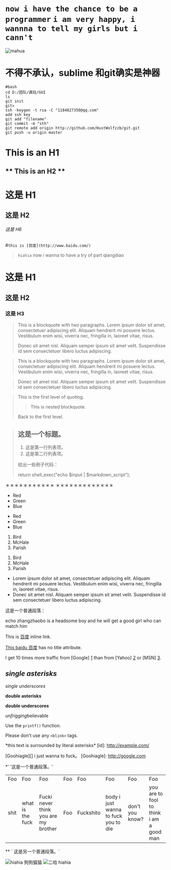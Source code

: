 `now i have the chance to be a programmer`
`i am very happy, i wannna to tell my girls but i cann't`
========================================================

![mahua](mahua-logo.jpg)
# 不得不承认，sublime 和git确实是神器
    #bash
    cd D:/团队/龚珏/GUI
    ls
    git init 
    git>
    ssh -keygen -t rsa -C "1184827350@qq.com"
    add ssh key 
    git add "filename"
    git commit -m "sth"
    git remote add origin http://github.com/HustWolfzzb/git.git
    git push -u origin master



**This is an H1**
=============

** This is an H2 **
-------------
# 这是 H1

## 这是 H2

###### 这是 H6




#`this is [百度](http://www.baidu.com/)`

>`hiahia`
>  now i wanna to have a try of part qiangdiao 




# 这是 H1 #

## 这是 H2 ##

### 这是 H3 ######
> This is a blockquote with two paragraphs. Lorem ipsum dolor sit amet,
> consectetuer adipiscing elit. Aliquam hendrerit mi posuere lectus.
> Vestibulum enim wisi, viverra nec, fringilla in, laoreet vitae, risus.
>
> Donec sit amet nisl. Aliquam semper ipsum sit amet velit. Suspendisse
> id sem consectetuer libero luctus adipiscing.
>
>


> This is a blockquote with two paragraphs. Lorem ipsum dolor sit amet,
consectetuer adipiscing elit. Aliquam hendrerit mi posuere lectus.
Vestibulum enim wisi, viverra nec, fringilla in, laoreet vitae, risus.

> Donec sit amet nisl. Aliquam semper ipsum sit amet velit. Suspendisse
id sem consectetuer libero luctus adipiscing.



> This is the first level of quoting.
>
> > This is nested blockquote.
>
> Back to the first level.




> ## 这是一个标题。
>
> 1. 这是第一行列表项。
> 2. 这是第二行列表项。
>
> 给出一些例子代码：
>
> return shell_exec("echo $input | $markdown_script");


＊＊＊＊＊＊＊＊＊＊＊ ＊＊＊＊＊＊＊＊＊＊＊＊＊

* Red
* Green
* Blue

- Red
- Green
- Blue


1. Bird
2. McHale
3. Parish


<ol>
<li>Bird</li>
<li>McHale</li>
<li>Parish</li>
</ol>




* Lorem ipsum dolor sit amet, consectetuer adipiscing elit.
Aliquam hendrerit mi posuere lectus. Vestibulum enim wisi,
viverra nec, fringilla in, laoreet vitae, risus.
* Donec sit amet nisl. Aliquam semper ipsum sit amet velit.
Suspendisse id sem consectetuer libero luctus adipiscing.




这是一个普通段落：

echo
zhangzhaobo
is
a
headsome
boy
and he
will
get
a
good
girl
who can
match
him





This is [百度](http://www.baidu.com/ "Titlebaidu qunilaomu a ") inline link.

[This baidu 百度](http://www.baidu.com/) has no title attribute.







I get 10 times more traffic from [Google] [1] than from
[Yahoo] [2] or [MSN] [3].

[1]: http://google.com/ "Google"
[2]: http://search.yahoo.com/ "Yahoo Search"
[3]: http://search.msn.com/ "MSN Search"




## *single asterisks*

_single underscores_

**double asterisks**

__double underscores__

un*frigging*believable


Use the `printf()` function.

Please don't use any `<blink>` tags.

\*this text is surrounded by literal asterisks\*
[id]: http://example.com/


[Goohiagle][] i just wanna to fuck。
[Goohiagle]: http://google.com





*'
'这是一个普通段落。'
<table>
<tr>
<td>Foo</td>
<td>Foo</td>
<td>Foo</td> <td>Foo</td>
<td>Foo</td>
<td>Foo</td> <td>Foo</td> <td>Foo</td>
<tr>
<td>shit</td>
<td>what
is the fuck </td>
<td>Fucki never think you are my brother </td> <td>Foo</td>
<td>Fuckshito</td>
<td>body i just wanna to fuck you to die</td> <td>don't you know?
</td>
<td>you are to fool to think i am a good man </td>
</tr>
</table>
** ` 这是另一个普通段落。`


![hiahia 狗狗猫猫](http://pic.sc.chinaz.com/files/pic/pic9/201508/apic14052.jpg)
![二哈 hiahia ](http://img05.tooopen.com/images/20150830/tooopen_sy_140703593676.jpg)
